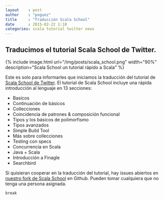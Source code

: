 ```yaml
---
layout    : post
author    : "poguez"
title     : "Traducción Scala School"
date      : 2015-02-22 1:10
categories: scala tutorial twitter news
---
```



## Traducimos el tutorial Scala School de Twitter.


{% include image.html url="/img/posts/scala_school.png" width="90%" description="Scala School un tutorial rápido a Scala"  %}


Este es solo para informarles que iniciamos la traducción del tutorial de [Scala School de Twitter][1].
El tutorial de Scala School incluye una rápida introducción al lenguaje en 13 secciones:


*  Basicos
*  Continuación de básicos
*  Collecciones
*  Coincidencia de patrones & composición funcional
*  Tipos y los básicos de polimorfismo
*  Tipos avanzados
*  Simple Build Tool
*  Más sobre collecciones
*  Testing con specs
*  Concurrencia en Scala
*  Java + Scala
*  Introducción a Finagle
*  Searchbird


Si quisieran cooperar en la traducción del tutorial, hay issues abiertos en [nuestro fork de Scala School][2] en Github.
Pueden tomar cualquiera que no tenga una persona asignada.


`break`


[1]: https://twitter.github.io/scala_school/
[2]: https://github.com/scalamx/scala_school/issues
